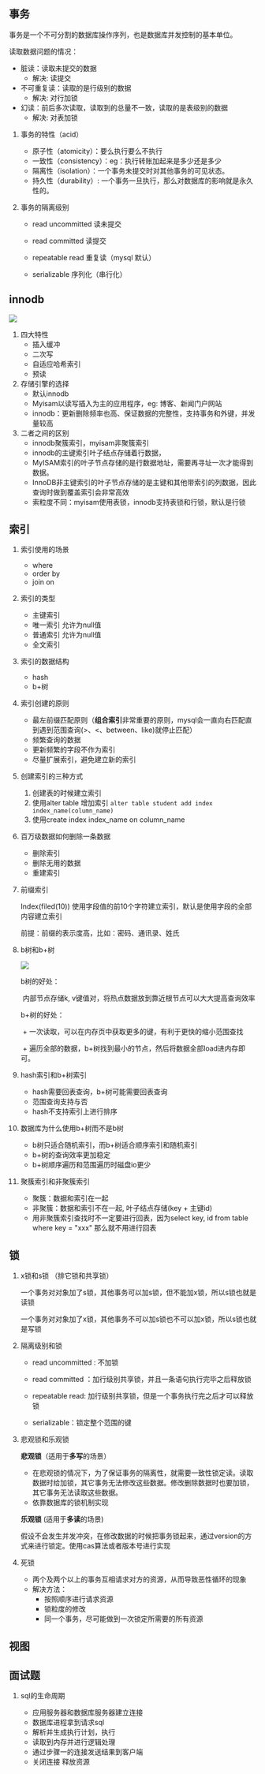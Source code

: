 ## 事务

事务是一个不可分割的数据库操作序列，也是数据库并发控制的基本单位。

读取数据问题的情况：

+ 脏读：读取未提交的数据 
  + 解决: 读提交
+ 不可重复读：读取的是行级别的数据
  + 解决: 对行加锁
+ 幻读：前后多次读取，读取到的总量不一致，读取的是表级别的数据
  + 解决: 对表加锁



1. 事务的特性（acid）
   + 原子性（atomicity）：要么执行要么不执行
   + 一致性（consistency）：eg：执行转账加起来是多少还是多少
   + 隔离性（isolation）：一个事务未提交时对其他事务的可见状态。
   + 持久性（durability）: 一个事务一旦执行，那么对数据库的影响就是永久性的。

2. 事务的隔离级别

   + read uncommitted 读未提交

   + read committed 读提交

   + repeatable read 重复读（mysql 默认）

   + serializable 序列化（串行化）

   

## innodb

![](https://i.loli.net/2021/11/28/Ih82BMU1HG4lXAi.png)

1. 四大特性
   + 插入缓冲
   + 二次写
   + 自适应哈希索引
   + 预读
2. 存储引擎的选择
   + 默认innodb
   + Myisam以读写插入为主的应用程序，eg: 博客、新闻门户网站
   + innodb：更新删除频率也高、保证数据的完整性，支持事务和外键，并发量较高
3. 二者之间的区别
   + innodb聚簇索引，myisam非聚簇索引
   + innodb的主键索引叶子结点存储着行数据，
   + MyISAM索引的叶子节点存储的是行数据地址，需要再寻址一次才能得到数据。
   + InnoDB非主键索引的叶子节点存储的是主键和其他带索引的列数据，因此查询时做到覆盖索引会非常高效
   + 索粒度不同：myisam使用表锁，innodb支持表锁和行锁，默认是行锁





## 索引

1. 索引使用的场景

   + where
   + order by
   + join on

2. 索引的类型

   + 主键索引
   + 唯一索引 允许为null值
   + 普通索引 允许为null值
   + 全文索引

3. 索引的数据结构

   + hash
   + b+树

4. 索引创建的原则

   + 最左前缀匹配原则（**组合索引**非常重要的原则，mysql会一直向右匹配直到遇到范围查询(>、<、between、like)就停止匹配）
   + 频繁查询的数据
   + 更新频繁的字段不作为索引
   + 尽量扩展索引，避免建立新的索引

5. 创建索引的三种方式

   1. 创建表的时候建立索引
   2. 使用alter table 增加索引 `alter table student add index index_name(column_name)`
   3. 使用create index index_name on column_name

6. 百万级数据如何删除一条数据

   + 删除索引
   + 删除无用的数据
   + 重建索引

7. 前缀索引

   Index(filed(10)) 使用字段值的前10个字符建立索引，默认是使用字段的全部内容建立索引

   前提：前缀的表示度高，比如：密码、通讯录、姓氏

8. b树和b+树

   ![](https://imgconvert.csdnimg.cn/aHR0cHM6Ly91c2VyLWdvbGQtY2RuLnhpdHUuaW8vMjAxOC85LzIxLzE2NWZiNjgyZTc1OWNmMTI?x-oss-process=image/format,png)

   b树的好处：

   ​	内部节点存储k, v键值对，将热点数据放到靠近根节点可以大大提高查询效率

   b+树的好处：

   ​	+ 一次读取，可以在内存页中获取更多的键，有利于更快的缩小范围查找

   ​	+ 遍历全部的数据，b+树找到最小的节点，然后将数据全部load进内存即可。

9. hash索引和b+树索引

   + hash需要回表查询，b+树可能需要回表查询
   + 范围查询支持与否
   + hash不支持索引上进行排序

10. 数据库为什么使用b+树而不是b树

    + b树只适合随机索引，而b+树适合顺序索引和随机索引
    + b+树的查询效率更加稳定
    + b+树顺序遍历和范围遍历时磁盘io更少

11. 聚簇索引和非聚簇索引

    + 聚簇：数据和索引在一起
    + 非聚簇：数据和索引不在一起, 叶子结点存储(key + 主键id)
    + 用非聚簇索引查找时不一定要进行回表，因为select key, id from table where key  = "xxx" 那么就不用进行回表

## 锁

1. x锁和s锁 （排它锁和共享锁）

   一个事务对对象加了s锁，其他事务可以加s锁，但不能加x锁，所以s锁也就是读锁

   一个事务对对象加了x锁，其他事务不可以加s锁也不可以加x锁，所以s锁也就是写锁

   

   

2. 隔离级别和锁

   + read uncommitted : 不加锁

   + read committed ：加行级别共享锁，并且一条语句执行完毕之后释放锁

   + repeatable read: 加行级别共享锁，但是一个事务执行完之后才可以释放锁

   + serializable：锁定整个范围的键

     

3. 悲观锁和乐观锁

   **悲观锁**（适用于**多写**的场景）

   + 在悲观锁的情况下，为了保证事务的隔离性，就需要一致性锁定读。读取数据时给加锁，其它事务无法修改这些数据。修改删除数据时也要加锁，其它事务无法读取这些数据。
   + 依靠数据库的锁机制实现

   **乐观锁** (适用于**多读**的场景)

   假设不会发生并发冲突，在修改数据的时候把事务锁起来，通过version的方式来进行锁定。使用cas算法或者版本号进行实现

4. 死锁

   + 两个及两个以上的事务互相请求对方的资源，从而导致恶性循环的现象
   + 解决方法：
     + 按照顺序进行请求资源
     + 锁粒度的修改
     + 同一个事务，尽可能做到一次锁定所需要的所有资源

## 视图



## 面试题

1. sql的生命周期

   + 应用服务器和数据库服务器建立连接
   + 数据库进程拿到请求sql
   + 解析并生成执行计划，执行
   + 读取到内存并进行逻辑处理
   + 通过步骤一的连接发送结果到客户端
   + 关闭连接 释放资源

   
